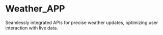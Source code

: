 # Weather_APP
Seamlessly integrated APIs for precise weather updates, optimizing user interaction with live data.
